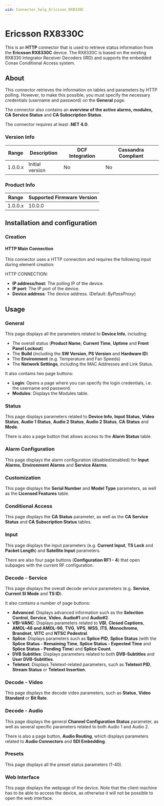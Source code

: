 ```yaml
---
uid: Connector_help_Ericsson_RX8330C
---
```


# Ericsson RX8330C

This is an **HTTP** connector that is used to retrieve status information from the **Ericsson RX8330C** device. The RX8330C is based on the existing RX8330 Integrator Receiver Decoders (IRD) and supports the embedded Conax Conditional Access system.

## About

This connector retrieves the information on tables and parameters by HTTP polling. However, to make this possible, you must specify the necessary credentials (username and password) on the **General** page.

The connector also contains an **overview of the active alarms, modules, CA Service Status** and **CA Subscription Status**.

The connector requires at least **.NET 4.0**.

### Version Info

| Range | Description | DCF Integration | Cassandra Compliant |
|------------------|-----------------|---------------------|-------------------------|
| 1.0.0.x          | Initial version | No                  | No                      |

### Product Info

| Range | Supported Firmware Version |
|------------------|-----------------------------|
| 1.0.0.x          | 10.0.0                      |

## Installation and configuration

### Creation

#### HTTP Main Connection

This connector uses a HTTP connection and requires the following input during element creation:

HTTP CONNECTION:

- **IP address/host**: The polling IP of the device.
- **IP port**: The IP port of the device.
- **Device address**: The device address. (Default: *ByPassProxy*)

## Usage

### General

This page displays all the parameters related to **Device Info**, including:

- The overall status (**Product Name**, **Current Time**, **Uptime** and **Front Panel Lockout**)
- The **Build** (including the **SW Version**, **PS Version** and **Hardware ID**)
- The **Environment** (e.g. Temperature and Fan Speeds)
- The **Network Settings**, including the MAC Addresses and Link Status.

It also contains two page buttons:

- **Login**: Opens a page where you can specify the login credentials, i.e. the username and password.
- **Modules**: Displays the Modules table.

### Status

This page displays parameters related to **Device Info**, **Input Status**, **Video Status**, **Audio 1 Status**, **Audio 2 Status**, **Audio 2 Status**, **CA Status** and **Mode.**

There is also a page button that allows access to the **Alarm Status** table.

### Alarm Configuration

This page displays the alarm configuration (disabled/enabled) for **Input** **Alarms**, **Environment Alarms** and **Service Alarms**.

### Customization

This page displays the **Serial Number** and **Model Type** parameters, as well as the **Licensed Features** table.

### Conditional Access

This page displays the **CA Status** parameter, as well as the **CA Service Status** and **CA Subscription Status** tables.

### Input

This page displays the input parameters (e.g. **Current Input**, **TS Lock** and **Packet Length**) and **Satellite Input** parameters.

There are also four page buttons (**Configuration RF1 - 4**) that open subpages with the current RF configuration.

### Decode - Service

This page displays the overall decode service parameters (e.g. **Service**, **Current SI Mode** and **TS ID**).

It also contains a number of page buttons:

- **Advanced**: Displays advanced information such as the **Selection Control**, **Service**, **Video**, **Audio#1** and **Audio#2**.
- **VBI-VANC**: Displays parameters related to **VBI**, **Closed Captions**, **AMOL-48 and AMOL-96**, **TVG**, **VPS**, **WSS**, **ITS**, **Monochrome**, **Brandnet**, **VITC** and **NTSC Pedestral**.
- **Splice**: Displays parameters such as **Splice PID**, **Splice Status** (with the **Splice Status - Remaining Time**, **Splice Status - Expected Time** and **Splice Status - Pending Time**) and **Splice Count**.
- **DVB Subtitles**: Displays parameters related to both **DVB-Subtitles** and **User DVB-Subtitles**.
- **Teletext**: Displays Teletext-related parameters, such as **Teletext PID**, **Stream Status** or **Teletext Insertion**.

### Decode - Video

This page displays the decode video parameters, such as **Status**, **Video Standard** or **Bit Rate**.

### Decode - Audio

This page displays the general **Channel Configuration Status** parameter, as well as several specific parameters related to both Audio 1 and Audio 2.

There is also a page button, **Audio Routing**, which displays parameters related to **Audio Connectors** and **SDI Embedding**.

### Presets

This page displays all the preset status parameters (1-40).

### Web Interface

This page displays the webpage of the device. Note that the client machine has to be able to access the device, as otherwise it will not be possible to open the web interface.
